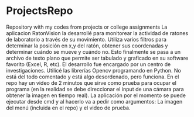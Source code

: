 # ProjectsRepo
Repository with my codes from projects or college assignments
La aplicacion RatonVision la desarrollé para monitorear la actividad de ratones de laboratorio a través de su movimiento.
Utiliza varios filtros para determinar la posición en x,y del ratón, obtener sus coordenadas y determinar cuándo se mueve y cuándo no.
Esto finalmente se pasa a un archivo de texto plano que permite ser tabulado y graficado en su software favorito (Excel, R, etc).
El desarrollo fue encargado por un centro de investigaciones.
Utilicé las librerías Opencv programando en Python.
No está del todo comentado y está algo desordenado, pero funciona.
En el repo hay un video de 2 minutos que sirve como prueba para ocupar el programa (en la realidad se debe direccionar el input de una cámara
para obtener la imagen en tiempo real).
La aplicación por el momento se puede ejecutar desde cmd y al hacerlo va a pedir como argumentos: La imagen del menú (incluida en el repo)
y el video de prueba.
